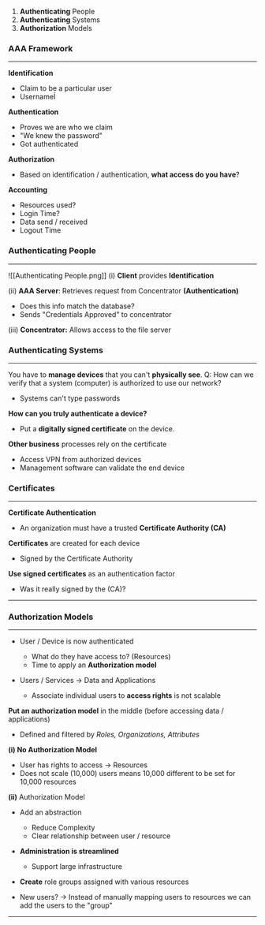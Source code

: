 1. **Authenticating** People
2. **Authenticating** Systems
3. **Authorization** Models
### AAA Framework
------
**Identification**
- Claim to be a particular user
- UsernameÍ
	
**Authentication**
- Proves we are who we claim
- "We knew the password" 
- Got authenticated

**Authorization**
- Based on identification / authentication, **what access do you have**?

**Accounting**
- Resources used?
- Login Time?
- Data send / received
- Logout Time


### Authenticating People
------
![[Authenticating People.png]]
(i) **Client** provides **Identification**

(ii) **AAA Server**: Retrieves request from Concentrator **(Authentication)**
- Does this info match the database?
- Sends "Credentials Approved" to concentrator

(iii) **Concentrator:** Allows access to the file server


### Authenticating Systems
------
You have to **manage devices** that you can't **physically see**.
Q: How can we verify that a system (computer) is authorized to use our network?
- Systems can't type passwords

**How can you truly authenticate a device?**
- Put a **digitally signed certificate** on the device.

**Other business** processes rely on the certificate
- Access VPN from authorized devices
- Management software can validate the end device



### Certificates
----
**Certificate Authentication**
- An organization must have a trusted **Certificate Authority (CA)**

**Certificates** are created for each device
- Signed by the Certificate Authority

**Use signed certificates** as an authentication factor
- Was it really signed by the (CA)?

-----


### Authorization Models
---
- User / Device is now authenticated
	- What do they have access to? (Resources)
	- Time to apply an **Authorization model**

- Users / Services -> Data and Applications
	- Associate individual users to **access rights** is not scalable

**Put an authorization model** in the middle (before accessing data / applications)
- Defined and filtered by *Roles, Organizations, Attributes*

**(i) No Authorization Model**
- User has rights to access -> Resources
- Does not scale (10,000) users means 10,000 different to be set for 10,000 resources

**(ii)** Authorization Model
- Add an abstraction
	- Reduce Complexity
	- Clear relationship between user / resource

- **Administration is streamlined**
	- Support large infrastructure

- **Create** role groups assigned with various resources
- New users? -> Instead of manually mapping users to resources we can add the users to the "group"
-----




